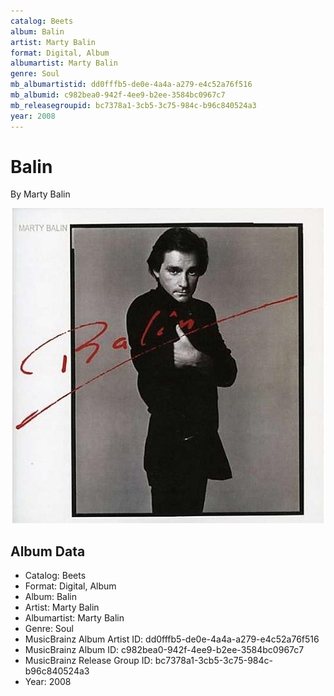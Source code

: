 ```yaml
---
catalog: Beets
album: Balin
artist: Marty Balin
format: Digital, Album
albumartist: Marty Balin
genre: Soul
mb_albumartistid: dd0fffb5-de0e-4a4a-a279-e4c52a76f516
mb_albumid: c982bea0-942f-4ee9-b2ee-3584bc0967c7
mb_releasegroupid: bc7378a1-3cb5-3c75-984c-b96c840524a3
year: 2008
---
```


# Balin

By Marty Balin

![](../../assets/beetscovers/Marty_Balin-Balin.jpg)

## Album Data

- Catalog: Beets
- Format: Digital, Album
- Album: Balin
- Artist: Marty Balin
- Albumartist: Marty Balin
- Genre: Soul
- MusicBrainz Album Artist ID: dd0fffb5-de0e-4a4a-a279-e4c52a76f516
- MusicBrainz Album ID: c982bea0-942f-4ee9-b2ee-3584bc0967c7
- MusicBrainz Release Group ID: bc7378a1-3cb5-3c75-984c-b96c840524a3
- Year: 2008

